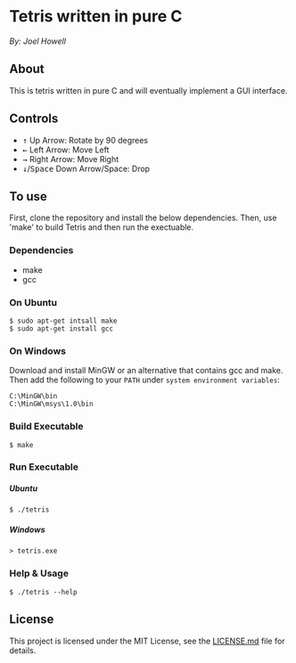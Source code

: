 # Tetris written in pure C

*By: Joel Howell*

## About 
This is tetris written in pure C and will eventually implement a GUI interface.


## Controls
* <kbd>↑</kbd> Up Arrow: Rotate by 90 degrees
* <kbd>←</kbd> Left Arrow: Move Left
* <kbd>→</kbd> Right Arrow: Move Right
* <kbd>↓</kbd>/<kbd>Space</kbd> Down Arrow/Space: Drop

## To use
First, clone the repository and install the below dependencies. Then, use 'make' to build Tetris and then run the exectuable.

### Dependencies
- make
- gcc

### On Ubuntu
```
$ sudo apt-get intsall make
$ sudo apt-get install gcc
```

### On Windows
Download and install MinGW or an alternative that contains gcc and make. Then add the following to your `PATH` under `system environment variables`:

```
C:\MinGW\bin
C:\MinGW\msys\1.0\bin
```

### Build Executable
```
$ make
```

### Run Executable
##### Ubuntu
```
$ ./tetris
```

##### Windows
```
> tetris.exe
```

### Help & Usage
```
$ ./tetris --help
```

## License
This project is licensed under the MIT License, see the [LICENSE.md](LICENSE "MIT License") file for details.